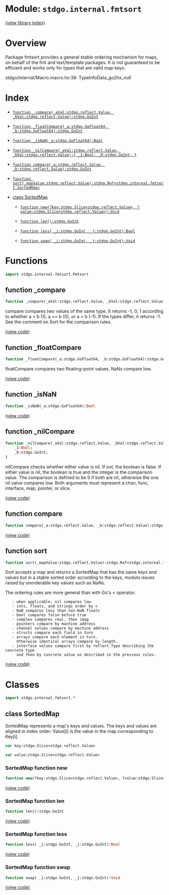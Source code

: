 # Module: `stdgo.internal.fmtsort`

[(view library index)](../../stdgo.md)


# Overview



Package fmtsort provides a general stable ordering mechanism
for maps, on behalf of the fmt and text/template packages.
It is not guaranteed to be efficient and works only for types
that are valid map keys.  

stdgo/internal/Macro.macro.hx:38: TypeInfoData_go2hx_null

# Index


- [`function _compare(_aVal:stdgo.reflect.Value, _bVal:stdgo.reflect.Value):stdgo.GoInt`](<#function-_compare>)

- [`function _floatCompare(_a:stdgo.GoFloat64, _b:stdgo.GoFloat64):stdgo.GoInt`](<#function-_floatcompare>)

- [`function _isNaN(_a:stdgo.GoFloat64):Bool`](<#function-_isnan>)

- [`function _nilCompare(_aVal:stdgo.reflect.Value, _bVal:stdgo.reflect.Value):{
	_1:Bool;
	_0:stdgo.GoInt;
}`](<#function-_nilcompare>)

- [`function compare(_a:stdgo.reflect.Value, _b:stdgo.reflect.Value):stdgo.GoInt`](<#function-compare>)

- [`function sort(_mapValue:stdgo.reflect.Value):stdgo.Ref<stdgo.internal.fmtsort.SortedMap>`](<#function-sort>)

- [class SortedMap](<#class-sortedmap>)

  - [`function new(?key:stdgo.Slice<stdgo.reflect.Value>, ?value:stdgo.Slice<stdgo.reflect.Value>):Void`](<#sortedmap-function-new>)

  - [`function len():stdgo.GoInt`](<#sortedmap-function-len>)

  - [`function less( _i:stdgo.GoInt, _j:stdgo.GoInt):Bool`](<#sortedmap-function-less>)

  - [`function swap( _i:stdgo.GoInt, _j:stdgo.GoInt):Void`](<#sortedmap-function-swap>)

# Functions


```haxe
import stdgo.internal.fmtsort.Fmtsort
```


## function \_compare


```haxe
function _compare(_aVal:stdgo.reflect.Value, _bVal:stdgo.reflect.Value):stdgo.GoInt
```



compare compares two values of the same type. It returns \-1, 0, 1
according to whether a \> b \(1\), a == b \(0\), or a \< b \(\-1\).
If the types differ, it returns \-1.
See the comment on Sort for the comparison rules.  

[\(view code\)](<./Fmtsort.hx#L72>)


## function \_floatCompare


```haxe
function _floatCompare(_a:stdgo.GoFloat64, _b:stdgo.GoFloat64):stdgo.GoInt
```



floatCompare compares two floating\-point values. NaNs compare low.  

[\(view code\)](<./Fmtsort.hx#L215>)


## function \_isNaN


```haxe
function _isNaN(_a:stdgo.GoFloat64):Bool
```


[\(view code\)](<./Fmtsort.hx#L227>)


## function \_nilCompare


```haxe
function _nilCompare(_aVal:stdgo.reflect.Value, _bVal:stdgo.reflect.Value):{
	_1:Bool;
	_0:stdgo.GoInt;
}
```



nilCompare checks whether either value is nil. If not, the boolean is false.
If either value is nil, the boolean is true and the integer is the comparison
value. The comparison is defined to be 0 if both are nil, otherwise the one
nil value compares low. Both arguments must represent a chan, func,
interface, map, pointer, or slice.  

[\(view code\)](<./Fmtsort.hx#L200>)


## function compare


```haxe
function compare(_a:stdgo.reflect.Value, _b:stdgo.reflect.Value):stdgo.GoInt
```


[\(view code\)](<./Fmtsort.hx#L27>)


## function sort


```haxe
function sort(_mapValue:stdgo.reflect.Value):stdgo.Ref<stdgo.internal.fmtsort.SortedMap>
```



Sort accepts a map and returns a SortedMap that has the same keys and
values but in a stable sorted order according to the keys, modulo issues
raised by unorderable key values such as NaNs.  


The ordering rules are more general than with Go's \< operator:  

```
   - when applicable, nil compares low
   - ints, floats, and strings order by <
   - NaN compares less than non-NaN floats
   - bool compares false before true
   - complex compares real, then imag
   - pointers compare by machine address
   - channel values compare by machine address
   - structs compare each field in turn
   - arrays compare each element in turn.
     Otherwise identical arrays compare by length.
   - interface values compare first by reflect.Type describing the concrete type
     and then by concrete value as described in the previous rules.
```
[\(view code\)](<./Fmtsort.hx#L50>)


# Classes


```haxe
import stdgo.internal.fmtsort.*
```


## class SortedMap



SortedMap represents a map's keys and values. The keys and values are
aligned in index order: Value\[i\] is the value in the map corresponding to Key\[i\].  

```haxe
var key:stdgo.Slice<stdgo.reflect.Value>
```


```haxe
var value:stdgo.Slice<stdgo.reflect.Value>
```


### SortedMap function new


```haxe
function new(?key:stdgo.Slice<stdgo.reflect.Value>, ?value:stdgo.Slice<stdgo.reflect.Value>):Void
```


[\(view code\)](<./Fmtsort.hx#L18>)


### SortedMap function len


```haxe
function len():stdgo.GoInt
```


[\(view code\)](<./Fmtsort.hx#L268>)


### SortedMap function less


```haxe
function less( _i:stdgo.GoInt, _j:stdgo.GoInt):Bool
```


[\(view code\)](<./Fmtsort.hx#L263>)


### SortedMap function swap


```haxe
function swap( _i:stdgo.GoInt, _j:stdgo.GoInt):Void
```


[\(view code\)](<./Fmtsort.hx#L247>)


